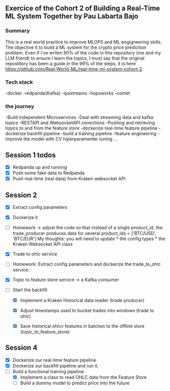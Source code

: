## Exercice of the Cohort 2 of Building a Real-Time ML System Together by Pau Labarta Bajo 

### Summary
This is a real world practice to improve MLOPS and ML engigneering skills. 
The objective it to build a ML system for the crypto price prediction problem.
Even if i've writen 90% of the code in this repository (me and my LLM friend) to ensure I learn the topics, I must say that the original repostitory has been a guide in the 99% of the steps, it is here https://github.com/Real-World-ML/real-time-ml-system-cohort-2.
  
### Tech stack
-docker
-redpanda(Kafka)
-quixtreams 
-hopsworks 
-comet


### the journey
-Build independent Microservices
-Deal with streaming data and kafka topics
-RESTAPI and WebsocketAPI conections
-Pushing and retrieving topics to and from the feature store
-dockerize real-time feature pipeline
-dockerize backfill pipeline 
-build a training pipeline
-feature engineering
-improve the model with CV hiperparamenter tuning
...


## Session 1 todos


- [x] Redpanda up and running
- [x] Push some fake data to Redpanda
- [x] Push real-time (real data) from Kraken websocket API

## Session 2

- [x] Extract config parameters
- [x] Dockerize it
- [ ] Homework -> adjust the code so that instead of a single product_id, the trade_producer
produces data for several product_ids = ['BTC/USD', 'BTC/EUR']
    My thoughts: you will need to update
        * the config types
        * the Kraken Websocket API class


- [x] Trade to ohlc service
- [ ] Homework: Extract config parameters and dockerize the trade_to_ohlc service.

- [x] Topic to feature store service -> a Kafka consumer
- [ ] Start the backfill
    - [x] Implement a Kraken Historical data reader (trade producer)
    - [x] Adjust timestamps used to bucket trades into windows  (trade to ohlc)
    - [x] Save historical ohlcv features in batches to the offline store (topic_to_feature_store)


## Session 4
- [x] Dockerize our real-time feature pipeline
- [x] Dockerize our backfill pipeline and run it.
- [ ] Build a functional training pipeline
    - [x] Implement a class to read OHLC data from the Feature Store
    - [ ] Build a dummy model to predict price into the future
